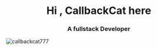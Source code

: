 <h1 align="center">Hi , CallbackCat here</h1>
<h3 align="center">A fullstack Developer</h3>

<p align="left"> <img src="https://komarev.com/ghpvc/?username=callbackcat777&label=Profile%20views&color=0e75b6&style=flat" alt="callbackcat777" /> </p>


